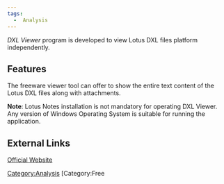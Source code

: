 ```yaml
---
tags:
  -  Analysis
---
```

*DXL Viewer* program is developed to view Lotus DXL files platform
independently.

## Features

The freeware viewer tool can offer to show the entire text content of
the Lotus DXL files along with attachments.

**Note**: Lotus Notes installation is not mandatory for operating DXL
Viewer. Any version of Windows Operating System is suitable for running
the application.

## External Links

[Official Website](http://www.systoolsgroup.com/)

[Category:Analysis](category:analysis.md) [Category:Free
